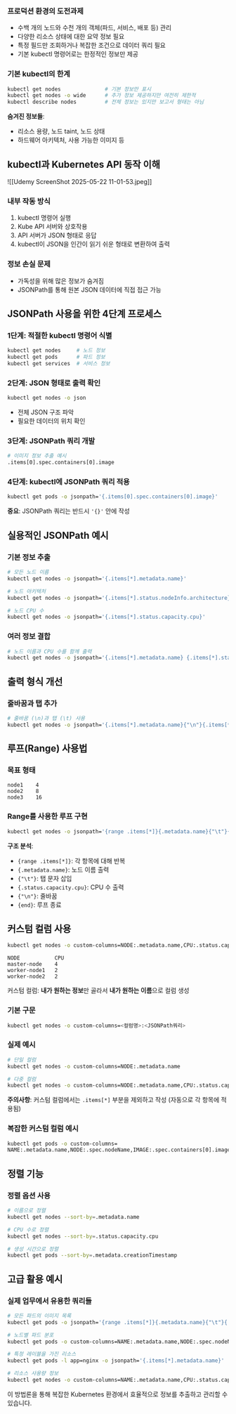 ### 프로덕션 환경의 도전과제

- 수백 개의 노드와 수천 개의 객체(파드, 서비스, 배포 등) 관리
- 다양한 리소스 상태에 대한 요약 정보 필요
- 특정 필드만 조회하거나 복잡한 조건으로 데이터 쿼리 필요
- 기본 kubectl 명령어로는 한정적인 정보만 제공

### 기본 kubectl의 한계

```bash
kubectl get nodes              # 기본 정보만 표시
kubectl get nodes -o wide      # 추가 정보 제공하지만 여전히 제한적
kubectl describe nodes         # 전체 정보는 있지만 보고서 형태는 아님
```

**숨겨진 정보들**:

- 리소스 용량, 노드 taint, 노드 상태
- 하드웨어 아키텍처, 사용 가능한 이미지 등

## kubectl과 Kubernetes API 동작 이해

![[Udemy ScreenShot 2025-05-22 11-01-53.jpeg]]
### 내부 작동 방식

1. kubectl 명령어 실행
2. Kube API 서버와 상호작용
3. API 서버가 JSON 형태로 응답
4. kubectl이 JSON을 인간이 읽기 쉬운 형태로 변환하여 출력

### 정보 손실 문제

- 가독성을 위해 많은 정보가 숨겨짐
- JSONPath를 통해 원본 JSON 데이터에 직접 접근 가능

## JSONPath 사용을 위한 4단계 프로세스

### 1단계: 적절한 kubectl 명령어 식별

```bash
kubectl get nodes     # 노드 정보
kubectl get pods      # 파드 정보
kubectl get services  # 서비스 정보
```

### 2단계: JSON 형태로 출력 확인

```bash
kubectl get nodes -o json
```

- 전체 JSON 구조 파악
- 필요한 데이터의 위치 확인

### 3단계: JSONPath 쿼리 개발

```bash
# 이미지 정보 추출 예시
.items[0].spec.containers[0].image
```

### 4단계: kubectl에 JSONPath 쿼리 적용

```bash
kubectl get pods -o jsonpath='{.items[0].spec.containers[0].image}'
```

**중요**: JSONPath 쿼리는 반드시 `'{}'` 안에 작성

## 실용적인 JSONPath 예시

### 기본 정보 추출

```bash
# 모든 노드 이름
kubectl get nodes -o jsonpath='{.items[*].metadata.name}'

# 노드 아키텍처
kubectl get nodes -o jsonpath='{.items[*].status.nodeInfo.architecture}'

# 노드 CPU 수
kubectl get nodes -o jsonpath='{.items[*].status.capacity.cpu}'
```

### 여러 정보 결합

```bash
# 노드 이름과 CPU 수를 함께 출력
kubectl get nodes -o jsonpath='{.items[*].metadata.name} {.items[*].status.capacity.cpu}'
```

## 출력 형식 개선

### 줄바꿈과 탭 추가

```bash
# 줄바꿈 (\n)과 탭 (\t) 사용
kubectl get nodes -o jsonpath='{.items[*].metadata.name}{"\n"}{.items[*].status.capacity.cpu}'
```

## 루프(Range) 사용법

### 목표 형태

```
node1    4
node2    8
node3    16
```

### Range를 사용한 루프 구현

```bash
kubectl get nodes -o jsonpath='{range .items[*]}{.metadata.name}{"\t"}{.status.capacity.cpu}{"\n"}{end}'
```

**구조 분석**:

- `{range .items[*]}`: 각 항목에 대해 반복
- `{.metadata.name}`: 노드 이름 출력
- `{"\t"}`: 탭 문자 삽입
- `{.status.capacity.cpu}`: CPU 수 출력
- `{"\n"}`: 줄바꿈
- `{end}`: 루프 종료

## 커스텀 컬럼 사용

```bash
kubectl get nodes -o custom-columns=NODE:.metadata.name,CPU:.status.capacity.cpu
```

```
NODE           CPU
master-node    4
worker-node1   2
worker-node2   2
```

커스텀 컬럼: **내가 원하는 정보**만 골라서 **내가 원하는 이름**으로 컬럼 생성

### 기본 구문

```bash
kubectl get nodes -o custom-columns=<컬럼명>:<JSONPath쿼리>
```

### 실제 예시

```bash
# 단일 컬럼
kubectl get nodes -o custom-columns=NODE:.metadata.name

# 다중 컬럼
kubectl get nodes -o custom-columns=NODE:.metadata.name,CPU:.status.capacity.cpu
```

**주의사항**: 커스텀 컬럼에서는 `.items[*]` 부분을 제외하고 작성 (자동으로 각 항목에 적용됨)

### 복잡한 커스텀 컬럼 예시

```bash
kubectl get pods -o custom-columns=
NAME:.metadata.name,NODE:.spec.nodeName,IMAGE:.spec.containers[0].image
```

## 정렬 기능

### 정렬 옵션 사용

```bash
# 이름으로 정렬
kubectl get nodes --sort-by=.metadata.name

# CPU 수로 정렬
kubectl get nodes --sort-by=.status.capacity.cpu

# 생성 시간으로 정렬
kubectl get pods --sort-by=.metadata.creationTimestamp
```

## 고급 활용 예시

### 실제 업무에서 유용한 쿼리들

```bash
# 모든 파드의 이미지 목록
kubectl get pods -o jsonpath='{range .items[*]}{.metadata.name}{"\t"}{.spec.containers[0].image}{"\n"}{end}'

# 노드별 파드 분포
kubectl get pods -o custom-columns=NAME:.metadata.name,NODE:.spec.nodeName --sort-by=.spec.nodeName

# 특정 레이블을 가진 리소스
kubectl get pods -l app=nginx -o jsonpath='{.items[*].metadata.name}'

# 리소스 사용량 정보
kubectl get nodes -o custom-columns=NAME:.metadata.name,CPU:.status.capacity.cpu,MEMORY:.status.capacity.memory
```


이 방법론을 통해 복잡한 Kubernetes 환경에서 효율적으로 정보를 추출하고 관리할 수 있습니다.